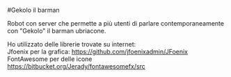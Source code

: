 #Gekolo il barman

Robot con server che permette a più utenti di parlare contemporaneamente con "Gekolo" il barman ubriacone.

Ho utilizzato delle librerie trovate su internet: <br>
Jfoenix per la grafica: https://github.com/jfoenixadmin/JFoenix <br>
FontAwesome per delle icone https://bitbucket.org/Jerady/fontawesomefx/src

